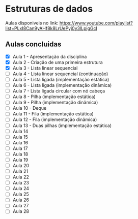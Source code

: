 # Estruturas de dados

Aulas disponiveis no link: https://www.youtube.com/playlist?list=PLxI8Can9yAHf8k8LrUePyj0y3lLpigGcl

## Aulas concluidas

- [x] Aula 1 - Apresentação da disciplina
- [x] Aula 2 - Criação de uma primeira estrutura
- [x] Aula 3 - Lista linear sequencial
- [ ] Aula 4 - Lista linear sequencial (continuação)
- [ ] Aula 5 - Lista ligada (implementação estática)
- [ ] Aula 6 - Lista ligada (implementação dinâmica)
- [ ] Aula 7 - Lista ligada circular com nó cabeça
- [ ] Aula 8 - Pilha (implementação estática)
- [ ] Aula 9 - Pilha (implementação dinâmica)
- [ ] Aula 10 - Deque
- [ ] Aula 11 - Fila (implementação estática)
- [ ] Aula 12 - Fila (implementação dinâmica)
- [ ] Aula 13 - Duas pilhas (implementação estática)
- [ ] Aula 14
- [ ] Aula 15
- [ ] Aula 16
- [ ] Aula 17
- [ ] Aula 18
- [ ] Aula 19
- [ ] Aula 20
- [ ] Aula 21
- [ ] Aula 22
- [ ] Aula 23
- [ ] Aula 24
- [ ] Aula 25
- [ ] Aula 26
- [ ] Aula 27
- [ ] Aula 28
